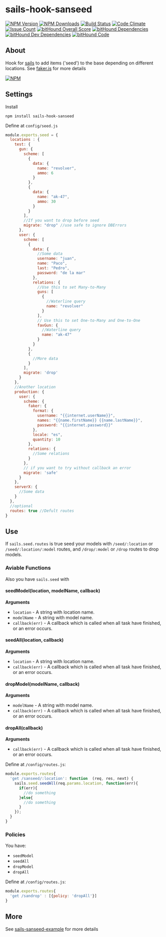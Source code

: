 # sails-hook-sanseed

  [![NPM Version][npm-image]][npm-url]
  [![NPM Downloads][downloads-image]][downloads-url]
  [![Build Status][build-image]][build-url]
  [![Code Climate][climate-image]][climate-url]
  [![Issue Count][issue-image]][issue-url]
  [![bitHound Overall Score][score-image]][score-url]
  [![bitHound Dependencies][dep-image]][dep-url]
  [![bitHound Dev Dependencies][devdep-image]][devdep-url]
  [![bitHound Code][code-image]][code-url]

## About
Hook for [sails](http://sailsjs.org/) to add items ('seed') to the base depending on different locations. See [faker.js](https://www.npmjs.com/package/faker#api-methods) for more details

  [![NPM][graph-image]][graph-url]

## Settings
Install
~~~
npm install sails-hook-sanseed
~~~
Define at `config/seed.js`
~~~js
module.exports.seed = {
  locations : {
    test: {
      gun: {
        scheme: [
          {
            data: {
              name: "revolver",
              ammo: 6
            }
          },
          {
            data: {
              name: "ak-47",
              ammo: 30
            }
          }
        ],
        //If you want to drop before seed
        migrate: "drop" //use safe to ignore DBErrors
      },
      user: {
        scheme: [
          {
            data: {
              //Some data
              username: "juan",
              name: "Paco",
              last: "Pedro",
              password: "de la mar"
            },
            relations: {
              //Use this to set Many-to-Many
              guns: [
                {
                  //Waterline query
                  name: "revolver"
                }
              ],
              // Use this to set One-to-Many and One-to-One
              favGun: {
                //Waterline query
                name: "ak-47"
              }
            }
          },
          {
            //More data
          }
        ],
        migrate: 'drop'
      }
    },
    //Another location
    production: {
      user: {
        scheme: {
          faker: {
            format: {
              username: "{{internet.userName}}",
              names: "{{name.firstName}} {{name.lastName}}",
              password: "{{internet.password}}"
            },
            locale: "es",
            quantity: 10
          },
          relations: {
            //Some relations
          }
        },
        // if you want to try without callback an error
        migrate: 'safe'
      }
    },
    serverX: {
      //Some data
    }
  },
  //optional
  routes: true //Defult routes
}
~~~

## Use
If `sails.seed.routes` is true seed your models with `/seed/:location` or `/seed/:location/:model` routes, and `/drop/:model` or `/drop` routes to drop models.

### Aviable Functions
Also you have `sails.seed` with

#### seedModel(location, modelName, callback)

__Arguments__

* `location` - A string with location name.
* `modelName` - A string with model name.
* `callback(err)` - A callback which is called when all task have finished, or an error occurs.

#### seedAll(location, callback)

__Arguments__

* `location` - A string with location name.
* `callback(err)` - A callback which is called when all task have finished, or an error occurs.

#### dropModel(modelName, callback)

__Arguments__

* `modelName` - A string with model name.
* `callback(err)` - A callback which is called when all task have finished, or an error occurs.

#### dropAll(callback)

__Arguments__

* `callback(err)` - A callback which is called when all task have finished, or an error occurs.

Define at `/config/routes.js`:
~~~js
module.exports.routes{
  'get /sanseed/:location': function  (req, res, next) {
    sails.seed.seedAll(req.params.location, function(err){
      if(err){
        //do something
      }else{
        //do something
      }
    });
  }
}
~~~

### Policies
You have:
* `seedModel`
* `seedAll`
* `dropModel`
* `dropAll`


Define at `/config/routes.js`:
~~~js
module.exports.routes{
  'get /sandrop' : [{policy: 'dropAll'}]
}
~~~

## More

See [sails-sanseed-example](https://github.com/sanjorgek/sails-sanseed-example) for more details

[npm-image]: https://img.shields.io/npm/v/sails-hook-sanseed.svg
[npm-url]: https://npmjs.org/package/sails-hook-sanseed
[downloads-image]: https://img.shields.io/npm/dm/sails-hook-sanseed.svg
[downloads-url]: https://npmjs.org/package/sails-hook-sanseed
[build-image]: https://travis-ci.org/sanjorgek/sails-hook-sanseed.svg
[build-url]: https://travis-ci.org/sanjorgek/sails-hook-sanseed
[code-image]: https://www.bithound.io/github/sanjorgek/sails-hook-sanseed/badges/code.svg
[code-url]: https://www.bithound.io/github/sanjorgek/sails-hook-sanseed
[dep-image]: https://www.bithound.io/github/sanjorgek/sails-hook-sanseed/badges/dependencies.svg
[dep-url]: https://www.bithound.io/github/sanjorgek/sails-hook-sanseed/bithound/dependencies/npm
[devdep-image]: https://www.bithound.io/github/sanjorgek/sails-hook-sanseed/badges/devDependencies.svg
[devdep-url]: https://www.bithound.io/github/sanjorgek/sails-hook-sanseed/bithound/dependencies/npm
[score-image]: https://www.bithound.io/github/sanjorgek/sails-hook-sanseed/badges/score.svg
[score-url]: https://www.bithound.io/github/sanjorgek/sails-hook-sanseed
[issue-image]: https://codeclimate.com/github/sanjorgek/sails-hook-sanseed/badges/issue_count.svg
[issue-url]: https://codeclimate.com/github/sanjorgek/sails-hook-sanseed
[climate-image]: https://codeclimate.com/github/sanjorgek/sails-hook-sanseed/badges/gpa.svg
[climate-url]: https://codeclimate.com/github/sanjorgek/sails-hook-sanseed
[graph-image]: https://nodei.co/npm-dl/sails-hook-sanseed.png?months=6&height=1
[graph-url]: https://nodei.co/npm/sails-hook-sanseed/
